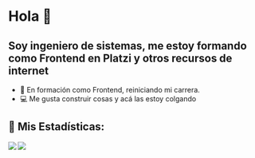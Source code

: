 # Hola 👋

## Soy ingeniero de sistemas, me estoy formando como Frontend en Platzi y otros recursos de internet

- 🦾 En formación como Frontend, reiniciando mi carrera.
- 💻 Me gusta construir cosas y acá las estoy colgando

## :rocket: Mis Estadísticas:

<div>
<a href="https://readme-stats-cfgj2cxdy.vercel.app/api?username=gerangeavil&count_private=true&show_icons=true&theme=dark">
  <img  align="left" src="https://readme-stats-cfgj2cxdy.vercel.app/api?username=gerangeavil&count_private=true&show_icons=true&theme=dark" />
</a>
<a href="https://readme-stats-cfgj2cxdy.vercel.app/api/top-langs/?username=gerangeavil&hide=php&theme=dark">
  <img align="left" src="https://readme-stats-cfgj2cxdy.vercel.app/api/top-langs/?username=gerangeavil&hide=php&theme=dark" />
</a>
</div>
